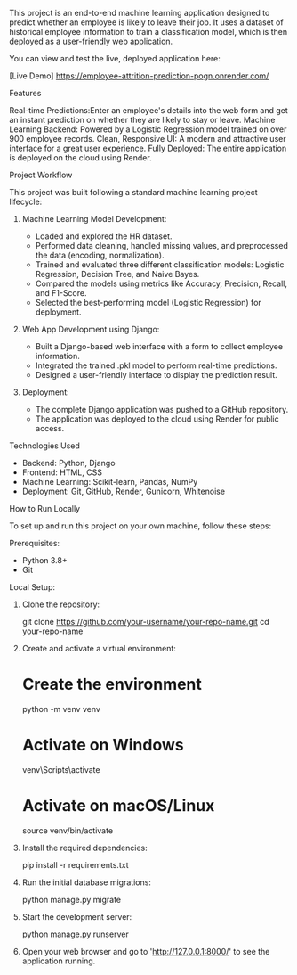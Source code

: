 This project is an end-to-end machine learning application designed to predict whether an employee is likely to leave their job. It uses a dataset of historical employee information to train a classification model, which is then deployed as a user-friendly web application.

You can view and test the live, deployed application here:

[Live Demo] https://employee-attrition-prediction-pogn.onrender.com/

Features

Real-time Predictions:Enter an employee's details into the web form and get an instant prediction on whether they are likely to stay or leave.
Machine Learning Backend: Powered by a Logistic Regression model trained on over 900 employee records.
Clean, Responsive UI: A modern and attractive user interface for a great user experience.
Fully Deployed: The entire application is deployed on the cloud using Render.

Project Workflow

This project was built following a standard machine learning project lifecycle:

1. Machine Learning Model Development:

   - Loaded and explored the HR dataset.
   - Performed data cleaning, handled missing values, and preprocessed the data (encoding, normalization).
   - Trained and evaluated three different classification models: Logistic Regression, Decision Tree, and Naive Bayes.
   - Compared the models using metrics like Accuracy, Precision, Recall, and F1-Score.
   - Selected the best-performing model (Logistic Regression) for deployment.

2. Web App Development using Django:

   - Built a Django-based web interface with a form to collect employee information.
   - Integrated the trained .pkl model to perform real-time predictions.
   - Designed a user-friendly interface to display the prediction result.

3. Deployment:
   - The complete Django application was pushed to a GitHub repository.
   - The application was deployed to the cloud using Render for public access.

Technologies Used

- Backend: Python, Django
- Frontend: HTML, CSS
- Machine Learning: Scikit-learn, Pandas, NumPy
- Deployment: Git, GitHub, Render, Gunicorn, Whitenoise

How to Run Locally

To set up and run this project on your own machine, follow these steps:

Prerequisites:

- Python 3.8+
- Git

Local Setup:

1. Clone the repository:

   git clone https://github.com/your-username/your-repo-name.git
   cd your-repo-name

2. Create and activate a virtual environment:

   # Create the environment

   python -m venv venv

   # Activate on Windows

   venv\Scripts\activate

   # Activate on macOS/Linux

   source venv/bin/activate

3. Install the required dependencies:

   pip install -r requirements.txt

4. Run the initial database migrations:

   python manage.py migrate

5. Start the development server:

   python manage.py runserver

6. Open your web browser and go to 'http://127.0.0.1:8000/' to see the application running.
